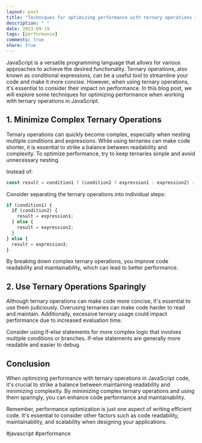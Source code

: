```yaml
---
layout: post
title: "Techniques for optimizing performance with ternary operations in JavaScript"
description: " "
date: 2023-09-19
tags: [performance]
comments: true
share: true
---
```


JavaScript is a versatile programming language that allows for various approaches to achieve the desired functionality. Ternary operations, also known as conditional expressions, can be a useful tool to streamline your code and make it more concise. However, when using ternary operations, it's essential to consider their impact on performance. In this blog post, we will explore some techniques for optimizing performance when working with ternary operations in JavaScript.

## 1. Minimize Complex Ternary Operations

Ternary operations can quickly become complex, especially when nesting multiple conditions and expressions. While using ternaries can make code shorter, it is essential to strike a balance between readability and complexity. To optimize performance, try to keep ternaries simple and avoid unnecessary nesting.

Instead of:
```javascript
const result = condition1 ? (condition2 ? expression1 : expression2) : expression3;
```

Consider separating the ternary operations into individual steps:
```javascript
if (condition1) {
  if (condition2) {
    result = expression1;
  } else {
    result = expression2;
  }
} else {
  result = expression3;
}
```

By breaking down complex ternary operations, you improve code readability and maintainability, which can lead to better performance.

## 2. Use Ternary Operations Sparingly

Although ternary operations can make code more concise, it's essential to use them judiciously. Overusing ternaries can make code harder to read and maintain. Additionally, excessive ternary usage could impact performance due to increased evaluation time.

Consider using if-else statements for more complex logic that involves multiple conditions or branches. If-else statements are generally more readable and easier to debug.

## Conclusion

When optimizing performance with ternary operations in JavaScript code, it's crucial to strike a balance between maintaining readability and minimizing complexity. By minimizing complex ternary operations and using them sparingly, you can enhance code performance and maintainability.

Remember, performance optimization is just one aspect of writing efficient code. It's essential to consider other factors such as code readability, maintainability, and scalability when designing your applications.

#javascript #performance
